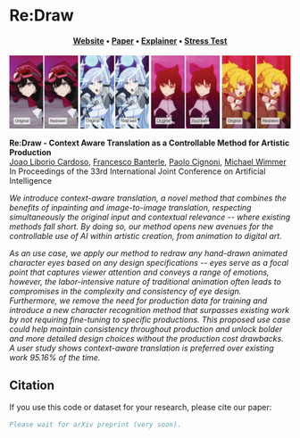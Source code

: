 # Re:Draw
<div align="center">
<h4><a href="https://jaliborc.github.io/re-draw/">Website</a> • <a href="https://jaliborc.github.io/re-draw/paper.pdf">Paper</a> • <a href="https://www.youtube.com/watch?v=8YeDvrdvA5A">Explainer</a> • <a href="https://www.youtube.com/watch?v=YO8Fb2cpSRQ">Stress Test</a>
</div>

![teaser](https://raw.githubusercontent.com/Jaliborc/re-draw/main/images/teaser/ABCDEFGH.webp)

**Re:Draw - Context Aware Translation as a Controllable Method for Artistic Production**  
[Joao Liborio Cardoso](https://www.jaliborc.com), [Francesco Banterle](http://www.banterle.com/francesco/), [Paolo Cignoni](https://vcg.isti.cnr.it/~cignoni/), [Michael Wimmer](https://www.cg.tuwien.ac.at/staff/MichaelWimmer)  
In Proceedings of the 33rd International Joint Conference on Artificial Intelligence

*We introduce context-aware translation, a novel method that combines the benefits of inpainting and image-to-image translation, respecting simultaneously the original input and contextual relevance -- where existing methods fall short. By doing so, our method opens new avenues for the controllable use of AI within artistic creation, from animation to digital art.*

*As an use case, we apply our method to redraw any hand-drawn animated character eyes based on any design specifications -- eyes serve as a focal point that captures viewer attention and conveys a range of emotions, however, the labor-intensive nature of traditional animation often leads to compromises in the complexity and consistency of eye design. Furthermore, we remove the need for production data for training and introduce a new character recognition method that surpasses existing work by not requiring fine-tuning to specific productions. This proposed use case could help maintain consistency throughout production and unlock bolder and more detailed design choices without the production cost drawbacks. A user study shows context-aware translation is preferred over existing work 95.16% of the time.*

## Citation
If you use this code or dataset for your research, please cite our paper:

```bibtex
Please wait for arXiv preprint (very soon).
```
